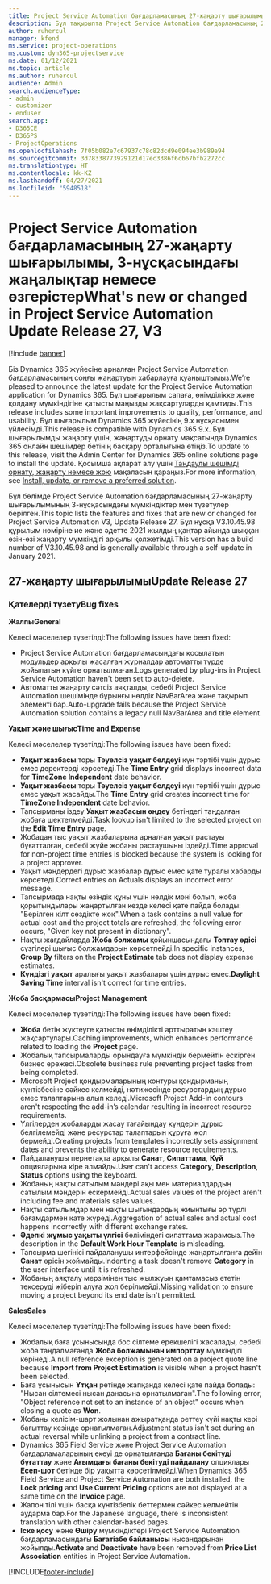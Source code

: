 ```yaml
---
title: Project Service Automation бағдарламасының 27-жаңарту шығарылымы, 3-нұсқасындағы жаңалықтар немесе өзгерістер
description: Бұл тақырыпта Project Service Automation бағдарламасының 27-жаңарту шығарылымының 3-нұсқасындағы қолжетімді мүмкіндіктер мен түзетулер берілген.
author: ruhercul
manager: kfend
ms.service: project-operations
ms.custom: dyn365-projectservice
ms.date: 01/12/2021
ms.topic: article
ms.author: ruhercul
audience: Admin
search.audienceType:
- admin
- customizer
- enduser
search.app:
- D365CE
- D365PS
- ProjectOperations
ms.openlocfilehash: 7f05b082e7c67937c78c82dcd9e094ee3b989e94
ms.sourcegitcommit: 3d78338773929121d17ec3386f6cb67bfb2272cc
ms.translationtype: HT
ms.contentlocale: kk-KZ
ms.lasthandoff: 04/27/2021
ms.locfileid: "5948518"
---
```

# <a name="whats-new-or-changed-in-project-service-automation-update-release-27-v3"></a><span data-ttu-id="69766-103">Project Service Automation бағдарламасының 27-жаңарту шығарылымы, 3-нұсқасындағы жаңалықтар немесе өзгерістер</span><span class="sxs-lookup"><span data-stu-id="69766-103">What's new or changed in Project Service Automation Update Release 27, V3</span></span>

[!include [banner](../includes/psa-now-project-operations.md)]

<span data-ttu-id="69766-104">Біз Dynamics 365 жүйесіне арналған Project Service Automation бағдарламасының соңғы жаңартуын хабарлауға қуаныштымыз.</span><span class="sxs-lookup"><span data-stu-id="69766-104">We’re pleased to announce the latest update for the Project Service Automation application for Dynamics 365.</span></span> <span data-ttu-id="69766-105">Бұл шығарылым сапаға, өнімділікке және қолдану мүмкіндігіне қатысты маңызды жақсартуларды қамтиды.</span><span class="sxs-lookup"><span data-stu-id="69766-105">This release includes some important improvements to quality, performance, and usability.</span></span> <span data-ttu-id="69766-106">Бұл шығарылым Dynamics 365 жүйесінің 9.x нұсқасымен үйлесімді.</span><span class="sxs-lookup"><span data-stu-id="69766-106">This release is compatible with Dynamics 365 9.x.</span></span> <span data-ttu-id="69766-107">Бұл шығарылымды жаңарту үшін, жаңартуды орнату мақсатында Dynamics 365 онлайн шешімдер бетінің басқару орталығына өтіңіз.</span><span class="sxs-lookup"><span data-stu-id="69766-107">To update to this release, visit the Admin Center for Dynamics 365 online solutions page to install the update.</span></span> <span data-ttu-id="69766-108">Қосымша ақпарат алу үшін [Таңдаулы шешімді орнату, жаңарту немесе жою](/power-platform/admin/install-remove-preferred-solution) мақаласын қараңыз.</span><span class="sxs-lookup"><span data-stu-id="69766-108">For more information, see [Install, update, or remove a preferred solution](/power-platform/admin/install-remove-preferred-solution).</span></span>

<span data-ttu-id="69766-109">Бұл бөлімде Project Service Automation бағдарламасының 27-жаңарту шығарылымының 3-нұсқасындағы мүмкіндіктер мен түзетулер берілген.</span><span class="sxs-lookup"><span data-stu-id="69766-109">This topic lists the features and fixes that are new or changed for Project Service Automation V3, Update Release 27.</span></span> <span data-ttu-id="69766-110">Бұл нұсқа V3.10.45.98 құрылым нөміріне ие және әдетте 2021 жылдың қаңтар айында шыққан өзін-өзі жаңарту мүмкіндігі арқылы қолжетімді.</span><span class="sxs-lookup"><span data-stu-id="69766-110">This version has a build number of V3.10.45.98 and is generally available through a self-update in January 2021.</span></span>

## <a name="update-release-27"></a><span data-ttu-id="69766-111">27-жаңарту шығарылымы</span><span class="sxs-lookup"><span data-stu-id="69766-111">Update Release 27</span></span>

### <a name="bug-fixes"></a><span data-ttu-id="69766-112">Қателерді түзету</span><span class="sxs-lookup"><span data-stu-id="69766-112">Bug fixes</span></span>

<span data-ttu-id="69766-113">**Жалпы**</span><span class="sxs-lookup"><span data-stu-id="69766-113">**General**</span></span>

<span data-ttu-id="69766-114">Келесі мәселелер түзетілді:</span><span class="sxs-lookup"><span data-stu-id="69766-114">The following issues have been fixed:</span></span>

- <span data-ttu-id="69766-115">Project Service Automation бағдарламасындағы қосылатын модульдер арқылы жасалған журналдар автоматты түрде жойылатын күйге орнатылмаған.</span><span class="sxs-lookup"><span data-stu-id="69766-115">Logs generated by plug-ins in Project Service Automation haven't been set to auto-delete.</span></span>
- <span data-ttu-id="69766-116">Автоматты жаңарту сәтсіз аяқталды, себебі Project Service Automation шешімінде бұрынғы нөлдік NavBarArea және тақырып элементі бар.</span><span class="sxs-lookup"><span data-stu-id="69766-116">Auto-upgrade fails because the Project Service Automation solution contains a legacy null NavBarArea and title element.</span></span>

<span data-ttu-id="69766-117">**Уақыт және шығыс**</span><span class="sxs-lookup"><span data-stu-id="69766-117">**Time and Expense**</span></span>

<span data-ttu-id="69766-118">Келесі мәселелер түзетілді:</span><span class="sxs-lookup"><span data-stu-id="69766-118">The following issues have been fixed:</span></span>

- <span data-ttu-id="69766-119">**Уақыт жазбасы** торы **Тәуелсіз уақыт белдеуі** күн тәртібі үшін дұрыс емес деректерді көрсетеді.</span><span class="sxs-lookup"><span data-stu-id="69766-119">The **Time Entry** grid displays incorrect data for **TimeZone Independent** date behavior.</span></span>
- <span data-ttu-id="69766-120">**Уақыт жазбасы** торы **Тәуелсіз уақыт белдеуі** күн тәртібі үшін дұрыс емес уақыт жасайды.</span><span class="sxs-lookup"><span data-stu-id="69766-120">The **Time Entry** grid creates incorrect time for **TimeZone Independent** date behavior.</span></span>
- <span data-ttu-id="69766-121">Тапсырманы іздеу **Уақыт жазбасын өңдеу** бетіндегі таңдалған жобаға шектелмейді.</span><span class="sxs-lookup"><span data-stu-id="69766-121">Task lookup isn't limited to the selected project on the **Edit Time Entry** page.</span></span>
- <span data-ttu-id="69766-122">Жобадан тыс уақыт жазбаларына арналған уақыт растауы бұғатталған, себебі жүйе жобаны растаушыны іздейді.</span><span class="sxs-lookup"><span data-stu-id="69766-122">Time approval for non-project time entries is blocked because the system is looking for a project approver.</span></span>
- <span data-ttu-id="69766-123">Уақыт мәндердегі дұрыс жазбалар дұрыс емес қате туралы хабарды көрсетеді.</span><span class="sxs-lookup"><span data-stu-id="69766-123">Correct entries on Actuals displays an incorrect error message.</span></span>
- <span data-ttu-id="69766-124">Тапсырмада нақты өзіндік құны үшін нөлдік мәні болып, жоба қорытындылары жаңартылған кезде келесі қате пайда болады: "Берілген кілт сөздікте жоқ".</span><span class="sxs-lookup"><span data-stu-id="69766-124">When a task contains a null value for actual cost and the project totals are refreshed, the following error occurs, "Given key not present in dictionary".</span></span>
- <span data-ttu-id="69766-125">Нақты жағдайларда **Жоба болжамы** қойыншасындағы **Топтау әдісі** сүзгілері шығыс болжамдарын көрсетпейді.</span><span class="sxs-lookup"><span data-stu-id="69766-125">In specific instances, **Group By** filters on the **Project Estimate** tab does not display expense estimates.</span></span>
- <span data-ttu-id="69766-126">**Күндізгі уақыт** аралығы уақыт жазбалары үшін дұрыс емес.</span><span class="sxs-lookup"><span data-stu-id="69766-126">**Daylight Saving Time** interval isn't correct for time entries.</span></span>

<span data-ttu-id="69766-127">**Жоба басқармасы**</span><span class="sxs-lookup"><span data-stu-id="69766-127">**Project Management**</span></span>

<span data-ttu-id="69766-128">Келесі мәселелер түзетілді:</span><span class="sxs-lookup"><span data-stu-id="69766-128">The following issues have been fixed:</span></span>

- <span data-ttu-id="69766-129">**Жоба** бетін жүктеуге қатысты өнімділікті арттыратын кэштеу жақсартулары.</span><span class="sxs-lookup"><span data-stu-id="69766-129">Caching improvements, which enhances performance related to loading the **Project** page.</span></span>
- <span data-ttu-id="69766-130">Жобалық тапсырмаларды орындауға мүмкіндік бермейтін ескірген бизнес ережесі.</span><span class="sxs-lookup"><span data-stu-id="69766-130">Obsolete business rule preventing project tasks from being completed.</span></span>
- <span data-ttu-id="69766-131">Microsoft Project қондырмаларының контуры қондырманың күнтізбесіне сәйкес келмейді, нәтижесінде ресурстардың дұрыс емес талаптарына алып келеді.</span><span class="sxs-lookup"><span data-stu-id="69766-131">Microsoft Project Add-in contours aren't respecting the add-in’s calendar resulting in incorrect resource requirements.</span></span>
- <span data-ttu-id="69766-132">Үлгілерден жобаларды жасау тағайындау күндерін дұрыс белгілемейді және ресурстар талаптарын құруға жол бермейді.</span><span class="sxs-lookup"><span data-stu-id="69766-132">Creating projects from templates incorrectly sets assignment dates and prevents the ability to generate resource requirements.</span></span>
- <span data-ttu-id="69766-133">Пайдаланушы пернетақта арқылы **Санат**, **Сипаттама**, **Күй** опцияларына кіре алмайды.</span><span class="sxs-lookup"><span data-stu-id="69766-133">User can't access **Category**, **Description**, **Status** options using the keyboard.</span></span>
- <span data-ttu-id="69766-134">Жобаның нақты сатылым мәндері ақы мен материалдардың сатылым мәндерін ескермейді.</span><span class="sxs-lookup"><span data-stu-id="69766-134">Actual sales values of the project aren't including fee and materials sales values.</span></span>
- <span data-ttu-id="69766-135">Нақты сатылымдар мен нақты шығындардың жиынтығы әр түрлі бағамдармен қате жүреді.</span><span class="sxs-lookup"><span data-stu-id="69766-135">Aggregation of actual sales and actual cost happens incorrectly with different exchange rates.</span></span>
- <span data-ttu-id="69766-136">**Әдепкі жұмыс уақыты үлгісі** бөліміндегі сипаттама жарамсыз.</span><span class="sxs-lookup"><span data-stu-id="69766-136">The description in the **Default Work Hour Template** is misleading.</span></span>
- <span data-ttu-id="69766-137">Тапсырма шегінісі пайдаланушы интерфейсінде жаңартылғанға дейін **Санат** өрісін жоймайды.</span><span class="sxs-lookup"><span data-stu-id="69766-137">Indenting a task doesn't remove **Category** in the user interface until it is refreshed.</span></span>
- <span data-ttu-id="69766-138">Жобаның аяқталу мерзімінен тыс жылжуын қамтамасыз ететін тексеруді жіберіп алуға жол берілмейді.</span><span class="sxs-lookup"><span data-stu-id="69766-138">Missing validation to ensure moving a project beyond its end date isn't permitted.</span></span>

<span data-ttu-id="69766-139">**Sales**</span><span class="sxs-lookup"><span data-stu-id="69766-139">**Sales**</span></span>

<span data-ttu-id="69766-140">Келесі мәселелер түзетілді:</span><span class="sxs-lookup"><span data-stu-id="69766-140">The following issues have been fixed:</span></span>

- <span data-ttu-id="69766-141">Жобалық баға ұсынысында бос сілтеме ерекшелігі жасалады, себебі жоба таңдалмағанда **Жоба болжамынан импорттау** мүмкіндігі көрінеді.</span><span class="sxs-lookup"><span data-stu-id="69766-141">A null reference exception is generated on a project quote line because **Import from Project Estimation** is visible when a project hasn't been selected.</span></span>
- <span data-ttu-id="69766-142">Баға ұсынысын **Ұтқан** ретінде жапқанда келесі қате пайда болады: "Нысан сілтемесі нысан данасына орнатылмаған".</span><span class="sxs-lookup"><span data-stu-id="69766-142">The following error, "Object reference not set to an instance of an object" occurs when closing a quote as **Won**.</span></span>
- <span data-ttu-id="69766-143">Жобаны келісім-шарт жолынан ажыратқанда реттеу күйі нақты кері бағыттау кезінде орнатылмаған.</span><span class="sxs-lookup"><span data-stu-id="69766-143">Adjustment status isn't set during an actual reversal while unlinking a project from a contract line.</span></span>
- <span data-ttu-id="69766-144">Dynamics 365 Field Service және Project Service Automation бағдарламаларының екеуі де орнатылғанда **Бағаны бекітуді бұғаттау** және **Ағымдағы бағаны бекітуді пайдалану** опциялары **Есеп-шот** бетінде бір уақытта көрсетілмейді.</span><span class="sxs-lookup"><span data-stu-id="69766-144">When Dynamics 365 Field Service and Project Service Automation are both installed, the **Lock pricing** and **Use Current Pricing** options are not displayed at a same time on the **Invoice** page.</span></span>
- <span data-ttu-id="69766-145">Жапон тілі үшін басқа күнтізбелік беттермен сәйкес келмейтін аударма бар.</span><span class="sxs-lookup"><span data-stu-id="69766-145">For the Japanese language, there is inconsistent translation with other calendar-based pages.</span></span>
- <span data-ttu-id="69766-146">**Іске қосу** және **Өшіру** мүмкіндіктері Project Service Automation бағдарламасындағы **Бағатізбе байланысы** нысандарынан жойылды.</span><span class="sxs-lookup"><span data-stu-id="69766-146">**Activate** and **Deactivate** have been removed from **Price List Association** entities in Project Service Automation.</span></span>


[!INCLUDE[footer-include](../includes/footer-banner.md)]